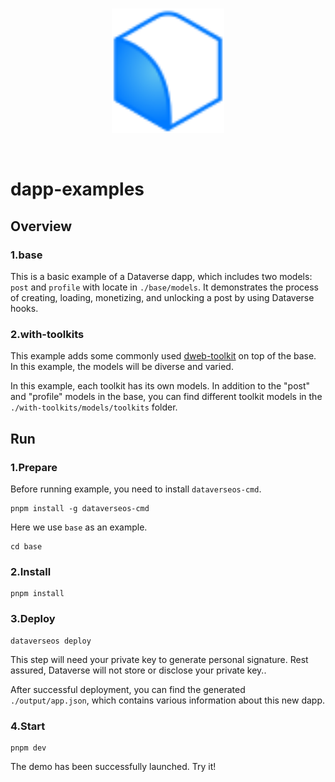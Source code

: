 <br/>
<p align="center">
<a href=" " target="_blank">
<img src="./logo.svg" width="180" alt="Dataverse logo">
</a >
</p >
<br/>

# dapp-examples

## Overview

### 1.base

This is a basic example of a Dataverse dapp, which includes two models: `post` and `profile` with locate in `./base/models`. It demonstrates the process of creating, loading, monetizing, and unlocking a post by using Dataverse hooks.

### 2.with-toolkits

This example adds some commonly used [dweb-toolkit](https://github.com/dataverse-os/dweb-toolkits) on top of the base. In this example, the models will be diverse and varied.

In this example, each toolkit has its own models. In addition to the "post" and "profile" models in the base, you can find different toolkit models in the `./with-toolkits/models/toolkits` folder.

## Run

### 1.Prepare

Before running example, you need to install `dataverseos-cmd`.

```
pnpm install -g dataverseos-cmd
```

Here we use `base` as an example.

```
cd base
```

### 2.Install

```
pnpm install
```

### 3.Deploy

```
dataverseos deploy
```

This step will need your private key to generate personal signature. Rest assured, Dataverse will not store or disclose your private key..

After successful deployment, you can find the generated `./output/app.json`, which contains various information about this new dapp.

### 4.Start

```
pnpm dev
```

The demo has been successfully launched. Try it!
